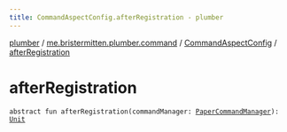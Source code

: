 ```yaml
---
title: CommandAspectConfig.afterRegistration - plumber
---
```


[plumber](../../index.html) / [me.bristermitten.plumber.command](../index.html) / [CommandAspectConfig](index.html) / [afterRegistration](./after-registration.html)

# afterRegistration

`abstract fun afterRegistration(commandManager: `[`PaperCommandManager`](https://aikar.github.io/commands/acf-core/co/aikar/commands/PaperCommandManager.html)`): `[`Unit`](https://kotlinlang.org/api/latest/jvm/stdlib/kotlin/-unit/index.html)